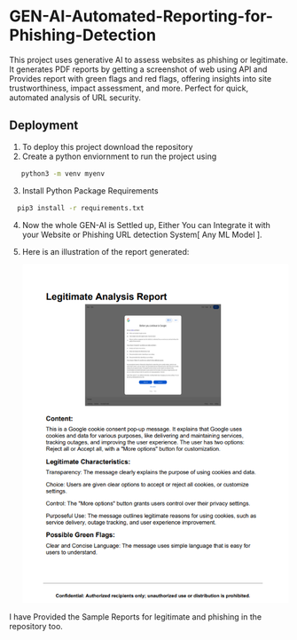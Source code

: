 # GEN-AI-Automated-Reporting-for-Phishing-Detection
This project uses generative AI to assess websites as phishing or legitimate. It generates PDF reports by getting a screenshot of web using API and Provides report with green flags and red flags, offering insights into site trustworthiness, impact assessment, and more. Perfect for quick, automated analysis of URL security.

## Deployment

1. To deploy this project download the repository
2. Create a python enviornment to run the project using 
```bash
   python3 -m venv myenv 
```
3. Install Python Package Requirements
```bash
  pip3 install -r requirements.txt
```
4. Now the whole GEN-AI is Settled up, Either You can Integrate it with your Website or Phishing URL detection System[ Any ML Model ].
5. Here is an illustration of the report generated:

   ![Report Example](image.png)

I have Provided the Sample Reports for legitimate and phishing in the repository too. 
